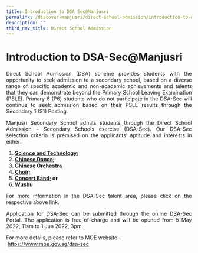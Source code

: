 ```yaml
---
title: Introduction to DSA Sec@Manjusri
permalink: /discover-manjusri/direct-school-admission/introduction-to-dsa-sec-at-manjusri/
description: ""
third_nav_title: Direct School Admission
---
```

# Introduction to DSA-Sec@Manjusri

<p style="text-align: justify;">Direct School Admission (DSA) scheme provides students with the opportunity to seek admission to a secondary school, based on a diverse range of specific academic and non-academic achievements and talents that they can demonstrate beyond the Primary School Leaving Examination (PSLE). Primary 6 (P6) students who do not participate in the DSA-Sec will continue to seek admission based on their PSLE results through the Secondary 1 (S1) Posting.  </p>

<p style="text-align: justify;">Manjusri Secondary School admits students through the Direct School Admission – Secondary Schools exercise (DSA-Sec). Our DSA-Sec selection criteria is premised on the applicants’ aptitude and interests in either: </p>

1.  **<a href="https://manjusrisec.moe.edu.sg/passionate-learners/applied-learning-programme" target="_blank">Science and Technology</a>;**
2.  **<a href="https://manjusrisec.moe.edu.sg/cca/performing-arts" target="_blank">Chinese Dance</a>;**
3.  <a href="https://manjusrisec.moe.edu.sg/cca/performing-arts" target="_blank"><b>Chinese Orchestra</b></a>
4.  **<a href="https://manjusrisec.moe.edu.sg/cca/performing-arts" target="_blank">Choir;</a>**
5.  **<a href="https://manjusrisec.moe.edu.sg/cca/performing-arts" target="_blank">Concert Band;</a> or**
6.  **<a href="https://manjusrisec.moe.edu.sg/cca/sports" target="_blank">Wushu</a>** 

<p style="text-align: justify;">For more information in the DSA-Sec talent area, please click on the respective above link.</p>

<p style="text-align: justify;">Application for DSA-Sec can be submitted through the online DSA-Sec Portal. The application is free-of-charge and will be opened from 5 May 2022, 11am to 1 Jun 2022, 3pm.</p>

For more details, please refer to MOE website – <a href="https://www.moe.gov.sg/dsa-sec" target="_blank">https://www.moe.gov.sg/dsa-sec</a>